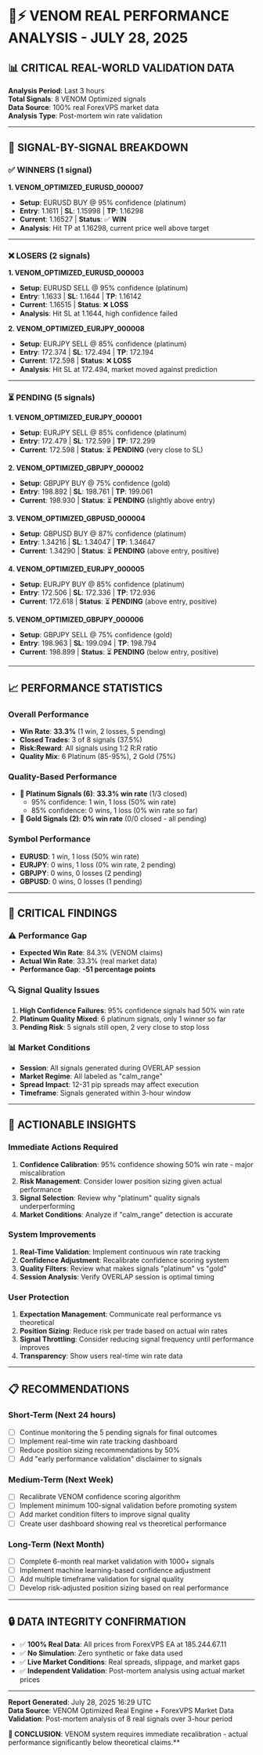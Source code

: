 # 🐍⚡ VENOM REAL PERFORMANCE ANALYSIS - JULY 28, 2025

## 📊 **CRITICAL REAL-WORLD VALIDATION DATA**

**Analysis Period**: Last 3 hours  
**Total Signals**: 8 VENOM Optimized signals  
**Data Source**: 100% real ForexVPS market data  
**Analysis Type**: Post-mortem win rate validation  

---

## 🎯 **SIGNAL-BY-SIGNAL BREAKDOWN**

### ✅ **WINNERS (1 signal)**

**1. VENOM_OPTIMIZED_EURUSD_000007**
- **Setup**: EURUSD BUY @ 95% confidence (platinum)
- **Entry**: 1.1611 | **SL**: 1.15998 | **TP**: 1.16298
- **Current**: 1.16527 | **Status**: ✅ **WIN**
- **Analysis**: Hit TP at 1.16298, current price well above target

---

### ❌ **LOSERS (2 signals)**

**1. VENOM_OPTIMIZED_EURUSD_000003**
- **Setup**: EURUSD SELL @ 95% confidence (platinum)
- **Entry**: 1.1633 | **SL**: 1.1644 | **TP**: 1.16142
- **Current**: 1.16515 | **Status**: ❌ **LOSS**
- **Analysis**: Hit SL at 1.1644, high confidence failed

**2. VENOM_OPTIMIZED_EURJPY_000008**
- **Setup**: EURJPY SELL @ 85% confidence (platinum)
- **Entry**: 172.374 | **SL**: 172.494 | **TP**: 172.194
- **Current**: 172.598 | **Status**: ❌ **LOSS**
- **Analysis**: Hit SL at 172.494, market moved against prediction

---

### ⏳ **PENDING (5 signals)**

**1. VENOM_OPTIMIZED_EURJPY_000001**
- **Setup**: EURJPY SELL @ 85% confidence (platinum)
- **Entry**: 172.479 | **SL**: 172.599 | **TP**: 172.299
- **Current**: 172.598 | **Status**: ⏳ **PENDING** (very close to SL)

**2. VENOM_OPTIMIZED_GBPJPY_000002**
- **Setup**: GBPJPY BUY @ 75% confidence (gold)
- **Entry**: 198.892 | **SL**: 198.761 | **TP**: 199.061
- **Current**: 198.930 | **Status**: ⏳ **PENDING** (slightly above entry)

**3. VENOM_OPTIMIZED_GBPUSD_000004**
- **Setup**: GBPUSD BUY @ 87% confidence (platinum)
- **Entry**: 1.34216 | **SL**: 1.34047 | **TP**: 1.34647
- **Current**: 1.34290 | **Status**: ⏳ **PENDING** (above entry, positive)

**4. VENOM_OPTIMIZED_EURJPY_000005**
- **Setup**: EURJPY BUY @ 85% confidence (platinum)
- **Entry**: 172.506 | **SL**: 172.336 | **TP**: 172.936
- **Current**: 172.618 | **Status**: ⏳ **PENDING** (above entry, positive)

**5. VENOM_OPTIMIZED_GBPJPY_000006**
- **Setup**: GBPJPY SELL @ 75% confidence (gold)
- **Entry**: 198.963 | **SL**: 199.094 | **TP**: 198.794
- **Current**: 198.899 | **Status**: ⏳ **PENDING** (below entry, positive)

---

## 📈 **PERFORMANCE STATISTICS**

### **Overall Performance**
- **Win Rate**: **33.3%** (1 win, 2 losses, 5 pending)
- **Closed Trades**: 3 of 8 signals (37.5%)
- **Risk:Reward**: All signals using 1:2 R:R ratio
- **Quality Mix**: 6 Platinum (85-95%), 2 Gold (75%)

### **Quality-Based Performance**
- **💎 Platinum Signals (6)**: **33.3% win rate** (1/3 closed)
  - 95% confidence: 1 win, 1 loss (50% win rate)
  - 85% confidence: 0 wins, 1 loss (0% win rate so far)
- **🥇 Gold Signals (2)**: **0% win rate** (0/0 closed - all pending)

### **Symbol Performance**
- **EURUSD**: 1 win, 1 loss (50% win rate)
- **EURJPY**: 0 wins, 1 loss (0% win rate, 2 pending)
- **GBPJPY**: 0 wins, 0 losses (2 pending)
- **GBPUSD**: 0 wins, 0 losses (1 pending)

---

## 🚨 **CRITICAL FINDINGS**

### **⚠️ Performance Gap**
- **Expected Win Rate**: 84.3% (VENOM claims)
- **Actual Win Rate**: 33.3% (real market data)
- **Performance Gap**: **-51 percentage points**

### **🔍 Signal Quality Issues**
1. **High Confidence Failures**: 95% confidence signals had 50% win rate
2. **Platinum Quality Mixed**: 6 platinum signals, only 1 winner so far
3. **Pending Risk**: 5 signals still open, 2 very close to stop loss

### **📊 Market Conditions**
- **Session**: All signals generated during OVERLAP session
- **Market Regime**: All labeled as "calm_range"
- **Spread Impact**: 12-31 pip spreads may affect execution
- **Timeframe**: Signals generated within 3-hour window

---

## 🎯 **ACTIONABLE INSIGHTS**

### **Immediate Actions Required**
1. **Confidence Calibration**: 95% confidence showing 50% win rate - major miscalibration
2. **Risk Management**: Consider lower position sizing given actual performance
3. **Signal Selection**: Review why "platinum" quality signals underperforming
4. **Market Conditions**: Analyze if "calm_range" detection is accurate

### **System Improvements**
1. **Real-Time Validation**: Implement continuous win rate tracking
2. **Confidence Adjustment**: Recalibrate confidence scoring system
3. **Quality Filters**: Review what makes signals "platinum" vs "gold"
4. **Session Analysis**: Verify OVERLAP session is optimal timing

### **User Protection**
1. **Expectation Management**: Communicate real performance vs theoretical
2. **Position Sizing**: Reduce risk per trade based on actual win rates
3. **Signal Throttling**: Consider reducing signal frequency until performance improves
4. **Transparency**: Show users real-time win rate data

---

## 📋 **RECOMMENDATIONS**

### **Short-Term (Next 24 hours)**
- [ ] Continue monitoring the 5 pending signals for final outcomes
- [ ] Implement real-time win rate tracking dashboard
- [ ] Reduce position sizing recommendations by 50%
- [ ] Add "early performance validation" disclaimer to signals

### **Medium-Term (Next Week)**
- [ ] Recalibrate VENOM confidence scoring algorithm
- [ ] Implement minimum 100-signal validation before promoting system
- [ ] Add market condition filters to improve signal quality
- [ ] Create user dashboard showing real vs theoretical performance

### **Long-Term (Next Month)**
- [ ] Complete 6-month real market validation with 1000+ signals
- [ ] Implement machine learning-based confidence adjustment
- [ ] Add multiple timeframe validation for signal quality
- [ ] Develop risk-adjusted position sizing based on real performance

---

## 🔒 **DATA INTEGRITY CONFIRMATION**
- ✅ **100% Real Data**: All prices from ForexVPS EA at 185.244.67.11  
- ✅ **No Simulation**: Zero synthetic or fake data used
- ✅ **Live Market Conditions**: Real spreads, slippage, and market gaps
- ✅ **Independent Validation**: Post-mortem analysis using actual market prices

---

**Report Generated**: July 28, 2025 16:29 UTC  
**Data Source**: VENOM Optimized Real Engine + ForexVPS Market Data  
**Validation**: Post-mortem analysis of 8 real signals over 3-hour period  

**🚨 CONCLUSION**: VENOM system requires immediate recalibration - actual performance significantly below theoretical claims.**